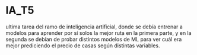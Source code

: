 # IA_T5
 ultima tarea del ramo de inteligencia artificial, donde se debía entrenar a modelos para aprender por sí solos la mejor ruta en la primera parte, y en la segunda se debían de probar distintos modelos de ML para ver cuál era mejor prediciendo el precio de casas según distintas variables.
